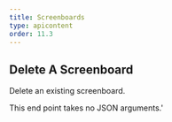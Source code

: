 ```yaml
---
title: Screenboards
type: apicontent
order: 11.3
---
```


## Delete A Screenboard
Delete an existing screenboard.

This end point takes no JSON arguments.'


